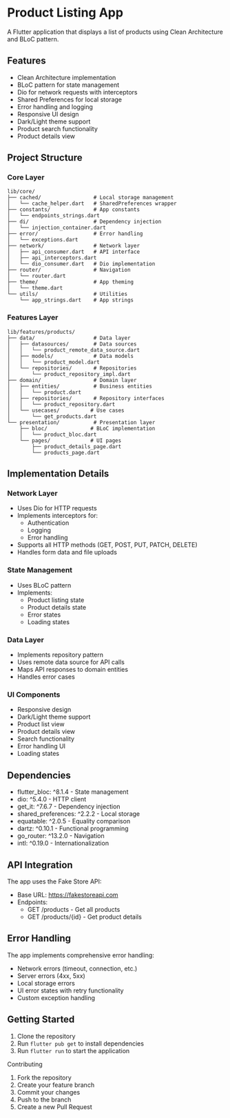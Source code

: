# Product Listing App

A Flutter application that displays a list of products using Clean Architecture and BLoC pattern.

## Features

- Clean Architecture implementation
- BLoC pattern for state management
- Dio for network requests with interceptors
- Shared Preferences for local storage
- Error handling and logging
- Responsive UI design
- Dark/Light theme support
- Product search functionality
- Product details view

## Project Structure

### Core Layer
```
lib/core/
├── cached/                 # Local storage management
│   └── cache_helper.dart   # SharedPreferences wrapper
├── constants/              # App constants
│   └── endpoints_strings.dart
├── di/                     # Dependency injection
│   └── injection_container.dart
├── error/                  # Error handling
│   └── exceptions.dart
├── network/                # Network layer
│   ├── api_consumer.dart   # API interface
│   ├── api_interceptors.dart
│   └── dio_consumer.dart   # Dio implementation
├── router/                 # Navigation
│   └── router.dart
├── theme/                  # App theming
│   └── theme.dart
└── utils/                  # Utilities
    └── app_strings.dart    # App strings
```

### Features Layer
```
lib/features/products/
├── data/                   # Data layer
│   ├── datasources/        # Data sources
│   │   └── product_remote_data_source.dart
│   ├── models/             # Data models
│   │   └── product_model.dart
│   └── repositories/       # Repositories
│       └── product_repository_impl.dart
├── domain/                 # Domain layer
│   ├── entities/           # Business entities
│   │   └── product.dart
│   ├── repositories/       # Repository interfaces
│   │   └── product_repository.dart
│   └── usecases/          # Use cases
│       └── get_products.dart
└── presentation/           # Presentation layer
    ├── bloc/              # BLoC implementation
    │   └── product_bloc.dart
    └── pages/             # UI pages
        ├── product_details_page.dart
        └── products_page.dart
```

## Implementation Details

### Network Layer
- Uses Dio for HTTP requests
- Implements interceptors for:
  - Authentication
  - Logging
  - Error handling
- Supports all HTTP methods (GET, POST, PUT, PATCH, DELETE)
- Handles form data and file uploads

### State Management
- Uses BLoC pattern
- Implements:
  - Product listing state
  - Product details state
  - Error states
  - Loading states

### Data Layer
- Implements repository pattern
- Uses remote data source for API calls
- Maps API responses to domain entities
- Handles error cases

### UI Components
- Responsive design
- Dark/Light theme support
- Product list view
- Product details view
- Search functionality
- Error handling UI
- Loading states

## Dependencies

- flutter_bloc: ^8.1.4 - State management
- dio: ^5.4.0 - HTTP client
- get_it: ^7.6.7 - Dependency injection
- shared_preferences: ^2.2.2 - Local storage
- equatable: ^2.0.5 - Equality comparison
- dartz: ^0.10.1 - Functional programming
- go_router: ^13.2.0 - Navigation
- intl: ^0.19.0 - Internationalization

## API Integration

The app uses the Fake Store API:
- Base URL: https://fakestoreapi.com
- Endpoints:
  - GET /products - Get all products
  - GET /products/{id} - Get product details

## Error Handling

The app implements comprehensive error handling:
- Network errors (timeout, connection, etc.)
- Server errors (4xx, 5xx)
- Local storage errors
- UI error states with retry functionality
- Custom exception handling

## Getting Started

1. Clone the repository
2. Run `flutter pub get` to install dependencies
3. Run `flutter run` to start the application

 Contributing

1. Fork the repository
2. Create your feature branch
3. Commit your changes
4. Push to the branch
5. Create a new Pull Request


